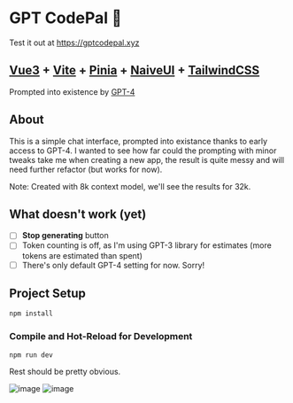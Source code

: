 # GPT CodePal 🤖

Test it out at https://gptcodepal.xyz

## [Vue3](https://v3.vuejs.org/) + [Vite](https://vitejs.dev/) + [Pinia](https://pinia.vuejs.org/) + [NaiveUI](https://www.naiveui.com/en-US/os-theme/dark) + [TailwindCSS](https://tailwindcss.com/)

Prompted into existence by [GPT-4](https://openai.com/blog/gpt-4/)

## About

This is a simple chat interface, prompted into existance thanks to early access to GPT-4. I wanted to see how far could the prompting with minor tweaks take me when creating a new app, the result is quite messy and will need further refactor (but works for now).

Note: Created with 8k context model, we'll see the results for 32k.

## What doesn't work (yet)

- [ ] **Stop generating** button
- [ ] Token counting is off, as I'm using GPT-3 library for estimates (more tokens are estimated than spent) 
- [ ] There's only default GPT-4 setting for now. Sorry!

## Project Setup

```sh
npm install
```

### Compile and Hot-Reload for Development

```sh
npm run dev
```

Rest should be pretty obvious.

![image](https://user-images.githubusercontent.com/73316633/230739644-9c26932b-1dd6-492a-b58d-d05f60baae60.png)
![image](https://user-images.githubusercontent.com/73316633/230739685-866ca8c0-ffa6-498f-8e59-03b1f7f6716d.png)

